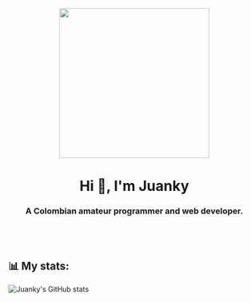 <div align="center">
    <img src="https://media.giphy.com/media/v1.Y2lkPTc5MGI3NjExOTUwYTBhYmM4Mjc3MDFlYjU2ZDA2MTI4YTgyYzc2YWI5ZWNlZDdiOSZjdD1n/zOvBKUUEERdNm/giphy.gif" width="300"/>
    <h1 align="center">Hi 👋, I'm Juanky</h1>
    <h3 align="center">A Colombian amateur programmer and web developer.</h3>
</div>

#
<br>

## 📊 My stats:
![Juanky's GitHub stats](https://github-readme-stats.vercel.app/api?username=juankyyy&theme=radical&show_icons=true&cunt_private=true&title_color=FF6359&icon_color=FF6359)

<!--![Top Langs](https://github-readme-stats.vercel.app/api/top-langs/?username=juankyyy&theme=gotham&layout=compact&langs_count=4)-->
